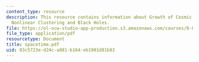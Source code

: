 ```yaml
---
content_type: resource
description: This resource contains information about Growth of Cosmic Structure,
  Nonlinear Clustering and Black Holes.
file: https://ol-ocw-studio-app-production.s3.amazonaws.com/courses/8-033-relativity-fall-2006/03c5723ed24ca881b164eb1901d81b83_spacetime.pdf
file_type: application/pdf
resourcetype: Document
title: spacetime.pdf
uid: 03c5723e-d24c-a881-b164-eb1901d81b83
---
```

